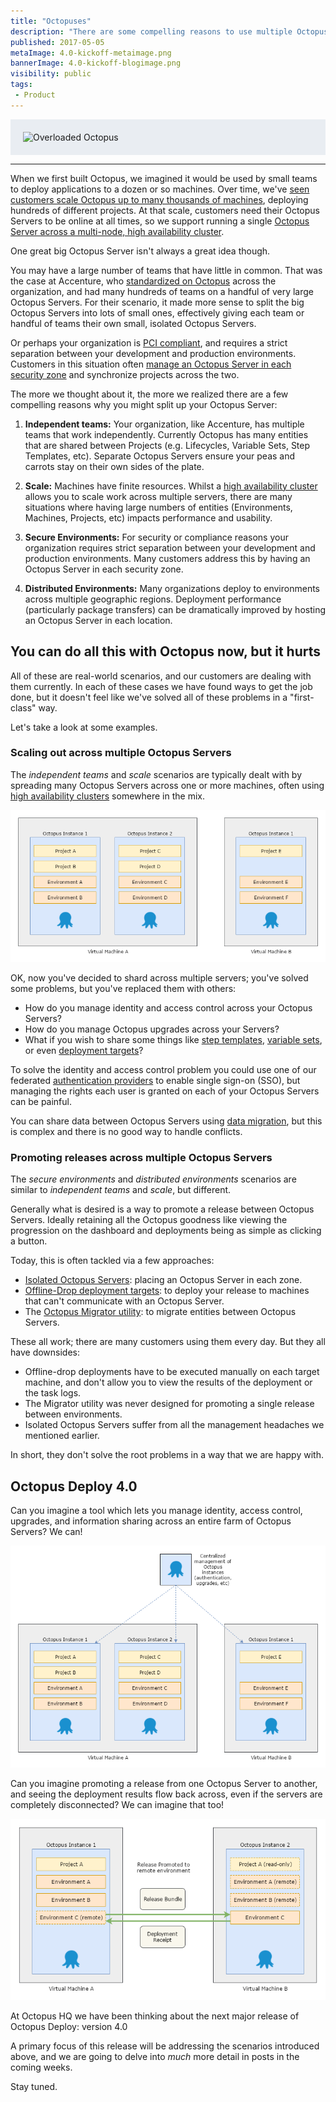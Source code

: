 ```yaml
---
title: "Octopuses"
description: "There are some compelling reasons to use multiple Octopus Servers.  In Octopus Deploy 4.0 we want to add first-class support for these scenarios." 
published: 2017-05-05
metaImage: 4.0-kickoff-metaimage.png 
bannerImage: 4.0-kickoff-blogimage.png
visibility: public
tags:
 - Product
---
```


<div style="background-color:#e9edf2;">
<img style="display:block; margin: 0 auto; padding: 20px 0 20px 20px;" alt="Overloaded Octopus" src="https://i.octopus.com/blog/2017-05/4.0-kickoff-blogimage.png"  />
</div>

---
When we first built Octopus, we imagined it would be used by small teams to deploy applications to a dozen or so machines.  Over time, we've [seen customers scale Octopus up to many thousands of machines](https://octopus.com/blog/octostats), deploying hundreds of different projects.  At that scale, customers need their Octopus Servers to be online at all times, so we support running a single [Octopus Server across a multi-node, high availability cluster](https://octopus.com/high-availability).

One great big Octopus Server isn't always a great idea though.

You may have a large number of teams that have little in common. That was the case at Accenture, who [standardized on Octopus](https://channel9.msdn.com/Shows/ANZMVP/Updating-Octopus-Deploy-at-Accenture-with-Jim-Szubryt-and-Damian-Brady) across the organization, and had many hundreds of teams on a handful of very large Octopus Servers. For their scenario, it made more sense to split the big Octopus Servers into lots of small ones, effectively giving each team or handful of teams their own small, isolated Octopus Servers.

Or perhaps your organization is [PCI compliant](https://octopus.com/docs/reference/pci-compliance-and-octopus-deploy), and requires a strict separation between your development and production environments. Customers in this situation often [manage an Octopus Server in each security zone](https://octopus.com/docs/patterns/isolated-octopus-deploy-servers) and synchronize projects across the two.

The more we thought about it, the more we realized there are a few compelling reasons why you might split up your Octopus Server:

1. **Independent teams:** Your organization, like Accenture, has multiple teams that work independently. Currently Octopus has many entities that are shared between Projects (e.g. Lifecycles, Variable Sets, Step Templates, etc). Separate Octopus Servers ensure your peas and carrots stay on their own sides of the plate.

1. **Scale:** Machines have finite resources. Whilst a [high availability cluster](https://octopus.com/high-availability) allows you to scale work across multiple servers, there are many situations where having large numbers of entities (Environments, Machines, Projects, etc) impacts performance and usability.

1. **Secure Environments:** For security or compliance reasons your organization requires strict separation between your development and production environments. Many customers address this by having an Octopus Server in each security zone.

1. **Distributed Environments:** Many organizations deploy to environments across multiple geographic regions. Deployment performance (particularly package transfers) can be dramatically improved by hosting an Octopus Server in each location.

## You can do all this with Octopus now, but it hurts

All of these are real-world scenarios, and our customers are dealing with them currently. In each of these cases we have found ways to get the job done, but it doesn't feel like we've solved all of these problems in a "first-class" way.

Let's take a look at some examples.

### Scaling out across multiple Octopus Servers

The _independent teams_ and _scale_ scenarios are typically dealt with by spreading many Octopus Servers across one or more machines, often using [high availability clusters](https://octopus.com/docs/administration/high-availability) somewhere in the mix.

![Isolated Octopus Servers](octopus-instances-isolated.png "width=500")

OK, now you've decided to shard across multiple servers; you've solved some problems, but you've replaced them with others: 
- How do you manage identity and access control across your Octopus Servers? 
- How do you manage Octopus upgrades across your Servers? 
- What if you wish to share some things like [step templates](https://octopus.com/docs/deploying-applications/step-templates), [variable sets](https://octopus.com/docs/deploying-applications/variables/library-variable-sets), or even [deployment targets](https://octopus.com/docs/deployment-targets)?

To solve the identity and access control problem you could use one of our federated [authentication providers](https://octopus.com/docs/administration/authentication-providers) to enable single sign-on (SSO), but managing the rights each user is granted on each of your Octopus Servers can be painful.

You can share data between Octopus Servers using [data migration](https://octopus.com/docs/administration/data-migration), but this is complex and there is no good way to handle conflicts.

### Promoting releases across multiple Octopus Servers

The _secure environments_ and _distributed environments_ scenarios are similar to _independent teams_ and _scale_, but different.

Generally what is desired is a way to promote a release between Octopus Servers. Ideally retaining all the Octopus goodness like viewing the progression on the dashboard and deployments being as simple as clicking a button.

Today, this is often tackled via a few approaches:

- [Isolated Octopus Servers](https://octopus.com/docs/patterns/isolated-octopus-deploy-servers): placing an Octopus Server in each zone.
- [Offline-Drop deployment targets](https://octopus.com/docs/deployment-targets/offline-package-drop): to deploy your release to machines that can't communicate with an Octopus Server.
- The [Octopus Migrator utility](https://octopus.com/docs/octopus-rest-api/octopus.migrator.exe-command-line): to migrate entities between Octopus Servers.

These all work; there are many customers using them every day. But they all have downsides:

- Offline-drop deployments have to be executed manually on each target machine, and don't allow you to view the results of the deployment or the task logs.
- The Migrator utility was never designed for promoting a single release between environments.
- Isolated Octopus Servers suffer from all the management headaches we mentioned earlier.

In short, they don't solve the root problems in a way that we are happy with.

## Octopus Deploy 4.0 

Can you imagine a tool which lets you manage identity, access control, upgrades, and information sharing across an entire farm of Octopus Servers? We can!

![Octopus Data Center Manager](octopus-instances-odcm.png "width=500")

Can you imagine promoting a release from one Octopus Server to another, and seeing the deployment results flow back across, even if the servers are completely disconnected? We can imagine that too!

![Octopus Remote Release Promotions](octopus-instances-promoting-releases.png "width=500")

At Octopus HQ we have been thinking about the next major release of Octopus Deploy: version 4.0

A primary focus of this release will be addressing the scenarios introduced above, and we are going to delve into _much_ more detail in posts in the coming weeks.

Stay tuned.


